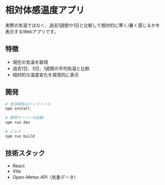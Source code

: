# 相対体感温度アプリ

実際の気温ではなく、過去1週間や1日と比較して相対的に寒く/暑く感じるかを表示するWebアプリです。

## 特徴

- 現在の気温を取得
- 過去1日、3日、1週間の平均気温と比較
- 相対的な温度変化を視覚的に表示

## 開発

```bash
# 依存関係のインストール
npm install

# 開発サーバーの起動
npm run dev

# ビルド
npm run build
```

## 技術スタック

- React
- Vite
- Open-Meteo API（気象データ）
